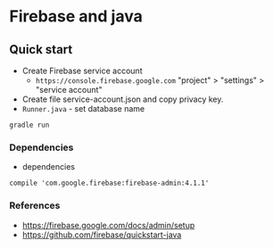 # Firebase and java


## Quick start

* Create Firebase service account 
    * `https://console.firebase.google.com` "project" > "settings" > "service account"
* Create file service-account.json and copy privacy key.
* `Runner.java` - set database name
```
gradle run
```

### Dependencies
* dependencies
```
compile 'com.google.firebase:firebase-admin:4.1.1'
```


### References
* https://firebase.google.com/docs/admin/setup
* https://github.com/firebase/quickstart-java
